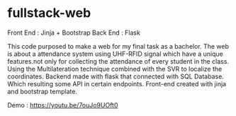 # fullstack-web

Front End : Jinja + Bootstrap
Back End : Flask

This code purposed to make a web for my final task as a bachelor. The web is about a attendance system using UHF-RFID signal 
which have a unique features.not only for collecting the attendance of every student in the class. Using the Multilateration technique combined with the SVR to localize the coordinates.
Backend made with flask that connected with SQL Database. Which resulting some API in certain endpoints.
Front-end created with jinja and bootstrap template. 

Demo : https://youtu.be/7ouJo9UOft0
